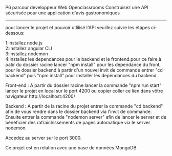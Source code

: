 P6 parcour developpeur Web Openclassrooms Construisez une API sécurisée pour une application d'avis gastronomiques

______________________________________________________________________________
pour lancer le projet et pouvoir utlilisé l'API veuillez suivre les étapes ci-dessous:

1:installez node.js  
2:installez angular CLI  
3:installez nodemon  
4:installez les dependances pour le backend et le frontend.pour ce faire,à patir du dossier racine lancer "npm install" pour les dependance du front,
pour le dossier backend à partir d'un nouvel invit de commande entrer "cd backend" puis "npm install" pour installer les dependances du backend.

Front-end : A partir du dossier racine lancer la commande "npm run start"
lancer le projet en local sur le port 4200 ou copier coller ce lien dans vôtre navigateur http://localhost:4200/

Backend : A partir de la racine du projet entrer la commande "cd backend" afin de vous rendre dans le dossier backend via l'invit de commande.
Ensuite entrer la commande "nodemon server" afin de lancer le server et de bénéficier des rafraichissements de pages automatique via le server nodemon.

Accedez au server sur le port 3000.

Ce projet est en relation avec une base de données MongoDB.



